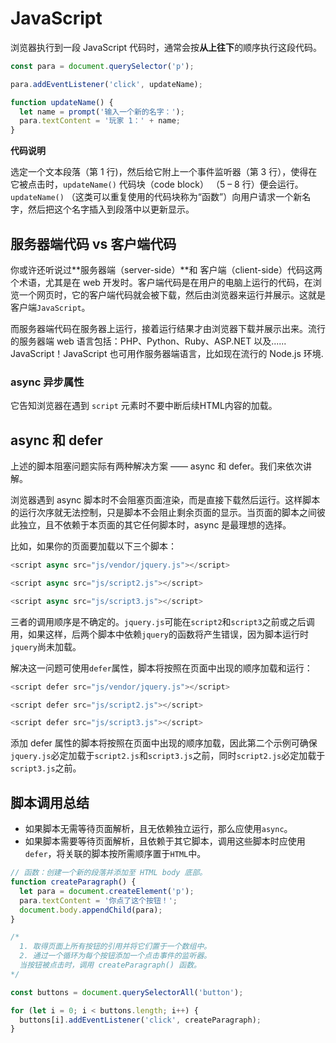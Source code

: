 # JavaScript

浏览器执行到一段 JavaScript 代码时，通常会按**从上往下**的顺序执行这段代码。

```javascript
const para = document.querySelector('p');

para.addEventListener('click', updateName);

function updateName() {
  let name = prompt('输入一个新的名字：');
  para.textContent = '玩家 1：' + name;
}
```

**代码说明**
 
选定一个文本段落（第 1 行)，然后给它附上一个事件监听器（第 3 行），使得在它被点击时，`updateName()` 代码块（code block） （5 – 8 行）便会运行。`updateName()` （这类可以重复使用的代码块称为“函数”）向用户请求一个新名字，然后把这个名字插入到段落中以更新显示。

## 服务器端代码 vs 客户端代码

你或许还听说过**服务器端（server-side）**和 客户端（client-side）代码这两个术语，尤其是在 web 开发时。客户端代码是在用户的电脑上运行的代码，在浏览一个网页时，它的客户端代码就会被下载，然后由浏览器来运行并展示。这就是客户端`JavaScript`。

而服务器端代码在服务器上运行，接着运行结果才由浏览器下载并展示出来。流行的服务器端 web 语言包括：PHP、Python、Ruby、ASP.NET 以及...... JavaScript！JavaScript 也可用作服务器端语言，比如现在流行的 Node.js 环境.

### async 异步属性

它告知浏览器在遇到 `script` 元素时不要中断后续HTML内容的加载。

## async 和 defer

上述的脚本阻塞问题实际有两种解决方案 —— async 和 defer。我们来依次讲解。

浏览器遇到 async 脚本时不会阻塞页面渲染，而是直接下载然后运行。这样脚本的运行次序就无法控制，只是脚本不会阻止剩余页面的显示。当页面的脚本之间彼此独立，且不依赖于本页面的其它任何脚本时，async 是最理想的选择。

比如，如果你的页面要加载以下三个脚本：


```javascript
<script async src="js/vendor/jquery.js"></script>

<script async src="js/script2.js"></script>

<script async src="js/script3.js"></script>
```

三者的调用顺序是不确定的。`jquery.js`可能在`script2`和`script3`之前或之后调用，如果这样，后两个脚本中依赖`jquery`的函数将产生错误，因为脚本运行时`jquery`尚未加载。

解决这一问题可使用`defer`属性，脚本将按照在页面中出现的顺序加载和运行：

```javascript
<script defer src="js/vendor/jquery.js"></script>

<script defer src="js/script2.js"></script>

<script defer src="js/script3.js"></script>
```

添加 defer 属性的脚本将按照在页面中出现的顺序加载，因此第二个示例可确保`jquery.js`必定加载于`script2.js`和`script3.js`之前，同时`script2.js`必定加载于`script3.js`之前。

## 脚本调用总结

- 如果脚本无需等待页面解析，且无依赖独立运行，那么应使用`async`。
- 如果脚本需要等待页面解析，且依赖于其它脚本，调用这些脚本时应使用`defer`，将关联的脚本按所需顺序置于`HTML`中。

```javascript
// 函数：创建一个新的段落并添加至 HTML body 底部。
function createParagraph() {
  let para = document.createElement('p');
  para.textContent = '你点了这个按钮！';
  document.body.appendChild(para);
}

/*
  1. 取得页面上所有按钮的引用并将它们置于一个数组中。
  2. 通过一个循环为每个按钮添加一个点击事件的监听器。
  当按钮被点击时，调用 createParagraph() 函数。
*/

const buttons = document.querySelectorAll('button');

for (let i = 0; i < buttons.length; i++) {
  buttons[i].addEventListener('click', createParagraph);
}
```